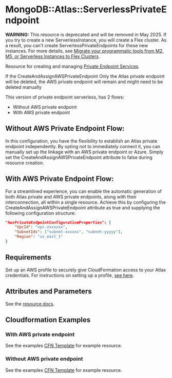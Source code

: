 # MongoDB::Atlas::ServerlessPrivateEndpoint

**WARNING:** This resource is deprecated and will be removed in May 2025. If you try to create a new ServerlessInstance, you will create a Flex cluster. As a result, you can't create ServerlessPrivateEndpoints for these new instances. For more details, see [Migrate your programmatic tools from M2, M5, or Serverless Instances to Flex Clusters](https://www.mongodb.com/docs/atlas/flex-migration/).

Resource for creating and managing [Private Endpoint Services](https://www.mongodb.com/docs/api/doc/atlas-admin-api-v2/group/endpoint-serverless-private-endpoints).

If the CreateAndAssignAWSPrivateEndpoint Only the Atlas private endpoint will be deleted, the AWS private endpoint will remain and might need to be deleted manually

This version of private endpoint serverless, has 2 flows:
- Without AWS private endpoint
- With AWS private endpoint

## Without AWS Private Endpoint Flow:
In this configuration, you have the flexibility to establish an Atlas private endpoint independently. 
By opting not to immediately connect it, you can manually set up the linkage with an AWS private endpoint or Azure.
Simply set the CreateAndAssignAWSPrivateEndpoint attribute to false during resource creation.

## With AWS Private Endpoint Flow:
For a streamlined experience, you can enable the automatic generation of both Atlas private and AWS private endpoints,
along with their interconnection, all within a single resource.
Achieve this by configuring the CreateAndAssignAWSPrivateEndpoint attribute as true and supplying the following configuration structure:

``` json
"AwsPrivateEndpointConfigurationProperties": {
    "VpcId": "vpc-zxxxxxx",
    "SubnetIds": ["subnet-xxxxxx", "subnet-yyyyy"],
    "Region": "us_east_1"
}
```

## Requirements

Set up an AWS profile to securely give CloudFormation access to your Atlas credentials.
For instructions on setting up a profile, [see here](/README.md#mongodb-atlas-api-keys-credential-management).

## Attributes and Parameters

See the [resource docs](docs/README.md).

## Cloudformation Examples

### With AWS private endpoint
See the examples [CFN Template](/examples/serverless-private-endpoint/serverless-private-endpoint-with-aws-private-endpoint.json) for example resource.

### Without AWS private endpoint
See the examples [CFN Template](/examples/serverless-private-endpoint/serverless-private-endpoint-without-aws-private-endpoint.json) for example resource.
